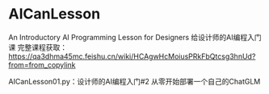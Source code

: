 # AICanLesson
An Introductory AI Programming Lesson for Designers 给设计师的AI编程入门课
完整课程获取：https://qa3dhma45mc.feishu.cn/wiki/HCAgwHcMoiusPRkFbQtcsg3hnUd?from=from_copylink

AICanLesson01.py：设计师的AI编程入门#2 从零开始部署一个自己的ChatGLM
